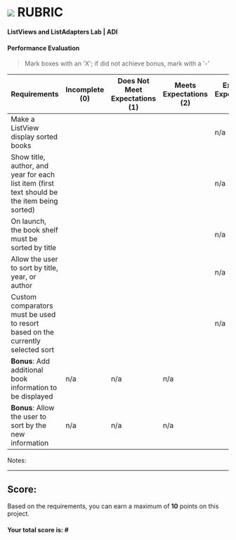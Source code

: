 # ![](https://ga-dash.s3.amazonaws.com/production/assets/logo-9f88ae6c9c3871690e33280fcf557f33.png) RUBRIC
**ListViews and ListAdapters Lab | ADI** 	 						


#### Performance Evaluation
> Mark boxes with an 'X'; if did not achieve bonus, mark with a '-'

| Requirements | Incomplete (0) | Does Not Meet Expectations (1) | Meets Expectations (2) | Exceeds Expectations (3) |
|---|---|---|---|---|
| Make a ListView display sorted books | | | | n/a |
| Show title, author, and year for each list item (first text should be the item being sorted) | | | | n/a |
| On launch, the book shelf must be sorted by title | | | | n/a |
| Allow the user to sort by title, year, or author | | |  | n/a |
| Custom comparators must be used to resort based on the currently selected sort | | | | n/a |
| **Bonus**: Add additional book information to be displayed | n/a | n/a | n/a |   |
| **Bonus**: Allow the user to sort by the new information| n/a | n/a | n/a |   |


Notes:

<!-- Example: Your getting the hang of this!  Be sure to practice proper indentation and spacing.  Nice work! -->

---

## Score:
Based on the requirements, you can earn a maximum of  **10**  points on this project.

#### Your total score is: **#**
